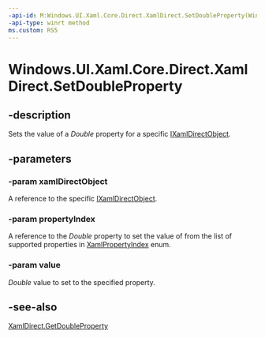 ```yaml
---
-api-id: M:Windows.UI.Xaml.Core.Direct.XamlDirect.SetDoubleProperty(Windows.UI.Xaml.Core.Direct.IXamlDirectObject,Windows.UI.Xaml.Core.Direct.XamlPropertyIndex,System.Double)
-api-type: winrt method
ms.custom: RS5
---
```


<!-- Method syntax.
public void XamlDirect.SetDoubleProperty(IXamlDirectObject xamlDirectObject, XamlPropertyIndex propertyIndex, Double value)
-->

# Windows.UI.Xaml.Core.Direct.XamlDirect.SetDoubleProperty

## -description
Sets the value of a _Double_ property for a specific [IXamlDirectObject](ixamldirectobject.md).

## -parameters
### -param xamlDirectObject
A reference to the specific [IXamlDirectObject](ixamldirectobject.md).

### -param propertyIndex
A reference to the _Double_ property to set the value of from the list of supported properties in [XamlPropertyIndex](xamlpropertyindex.md) enum.

### -param value
_Double_ value to set to the specified property.

## -see-also
[XamlDirect.GetDoubleProperty](xamldirect_getdoubleproperty_2003524295.md)

